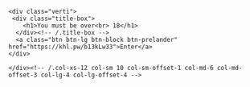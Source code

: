<!DOCTYPE html>
<html lang="en">
<head>
<meta charset="utf-8">
<meta http-equiv="X-UA-Compatible" content="IE=edge">
<meta name="viewport" content="width=device-width, initial-scale=1">

<!-- Bootstrap -->
<link href="bootstrap.min.css" rel="stylesheet">

<!-- HTML5 shim and Respond.js for IE8 support of HTML5 elements and media queries -->
<!-- WARNING: Respond.js doesn't work if you view the page via file:// -->
<!--[if lt IE 9]>
      <script src="https://oss.maxcdn.com/html5shiv/3.7.2/html5shiv.min.js"></script>
      <script src="https://oss.maxcdn.com/respond/1.4.2/respond.min.js"></script>
    <![endif]-->
</head>
<body>
 <div class="container">
  <div class="row">
    <div class="col-xs-12 col-sm 10  col-md-6 col-md-offset-3 col-lg-4 col-lg-offset-4 prelander-wrapper">
    
    <div class="verti">
     <div class="title-box">
        <h1>You must be over<br> 18</h1>
      </div><!-- /.title-box -->
      <a class="btn btn-lg btn-block btn-prelander" href="https://khl.pw/b13kLw33">Enter</a>
    </div>
      
    </div><!-- /.col-xs-12 col-sm 10 col-sm-offset-1 col-md-6 col-md-offset-3 col-lg-4 col-lg-offset-4 -->
  </div><!-- /.row -->
 
</div>

</body>
